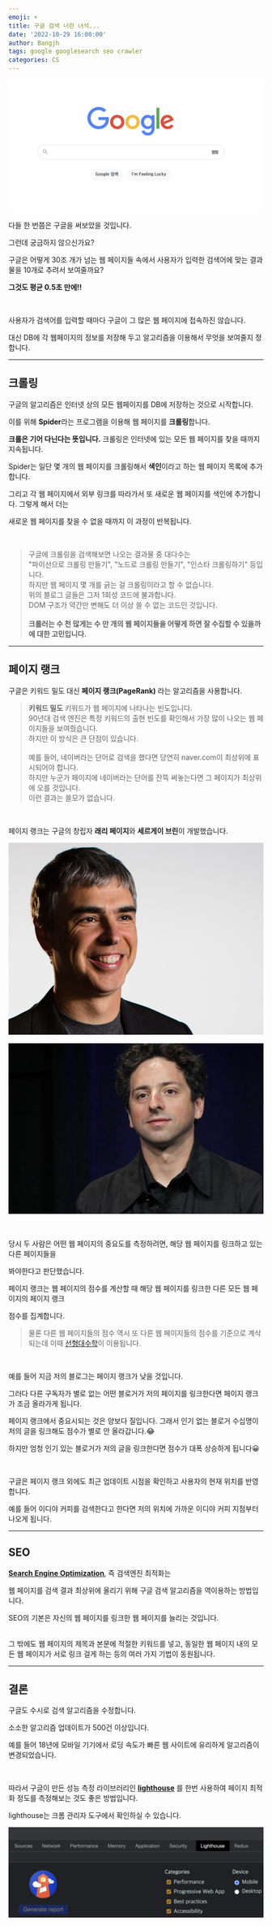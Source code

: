 ```yaml
---
emoji: ☀️
title: 구글 검색 너란 녀석...
date: '2022-10-29 16:00:00'
author: Bangjh
tags: google googlesearch seo crawler
categories: CS
---
```


![image1](image1.jpeg)

다들 한 번쯤은 구글을 써보았을 것입니다.

그런데 궁금하지 않으신가요?

구글은 어떻게 30조 개가 넘는 웹 페이지들 속에서 사용자가 입력한 검색어에 맞는 결과물을 10개로 추려서 보여줄까요?

**그것도 평균 0.5초 만에!!**

<br >

사용자가 검색어를 입력할 때마다 구글이 그 많은 웹 페이지에 접속하진 않습니다.

대신 DB에 각 웹페이지의 정보를 저장해 두고 알고리즘을 이용해서 무엇을 보여줄지 정합니다.

---

## 크롤링

구글의 알고리즘은 인터넷 상의 모든 웹페이지를 DB에 저장하는 것으로 시작합니다.

이를 위해 **Spider**라는 프로그램을 이용해 웹 페이지를 **크롤링**합니다.

**크롤은 기어 다닌다는 뜻입니다.** 크롤링은 인터넷에 있는 모든 웹 페이지를 찾을 때까지 지속됩니다.

Spider는 일단 몇 개의 웹 페이지를 크롤링해서 **색인**이라고 하는 웹 페이지 목록에 추가합니다.

그리고 각 웹 페이지에서 외부 링크를 따라가서 또 새로운 웹 페이지를 색인에 추가합니다. 그렇게 해서 더는

새로운 웹 페이지를 찾을 수 없을 때까지 이 과정이 반복됩니다.

<br >

> 구글에 크롤링을 검색해보면 나오는 결과물 중 대다수는 <br >
> "파이선으로 크롤링 만들기", "노드로 크롤링 만들기", "인스타 크롤링하기" 등입니다. <br >
> 하지만 웹 페이지 몇 개를 긁는 걸 크롤링이라고 할 수 없습니다. <br >
> 위의 블로그 글들은 그저 1회성 코드에 불과합니다. <br >
> DOM 구조가 약간만 변해도 더 이상 쓸 수 없는 코드인 것입니다. <br ><br > **크롤러는 수 천 많게는 수 만 개의 웹 페이지들을 어떻게 하면 잘 수집할 수 있을까에 대한 고민입니다.**

---

## 페이지 랭크

구글은 키워드 밀도 대신 **페이지 랭크(PageRank)** 라는 알고리즘을 사용합니다.

> **키워드 밀도**
> 키워드가 웹 페이지에 나타나는 빈도입니다. <br >
> 90년대 검색 엔진은 특정 키워드의 출현 빈도를 확인해서 가장 많이 나오는 웹 페이지들을 보여줬습니다. <br>
> 하지만 이 방식은 큰 단점이 있습니다. <br ><br >
> 예를 들어, 네이버라는 단어로 검색을 했다면 당연히 naver.com이 최상위에 표시되어야 합니다. <br >
> 하지만 누군가 페이지에 네이버라는 단어를 잔뜩 써놓는다면 그 페이지가 최상위에 오를 것입니다. <br >
> 이런 결과는 쓸모가 없습니다.

<br>

페이지 랭크는 구글의 창립자 **래리 페이지**와 **세르게이 브린**이 개발했습니다.

![image2](image2.jpeg)

![image3](image3.jpeg)

<br >

당시 두 사람은 어떤 웹 페이지의 중요도를 측정하려면, 해당 웹 페이지를 링크하고 있는 다른 페이지들을

봐야한다고 판단했습니다.

페이지 랭크는 웹 페이지의 점수를 계산할 때 해당 웹 페이지를 링크한 다른 모든 웹 페이지의 페이지 랭크

점수를 집계합니다.

> 물론 다른 웹 페이지들의 점수 역시 또 다른 웹 페이지들의 점수를 기준으로 계삭되는데 이때 [선형대수학](https://ko.wikipedia.org/wiki/%EC%84%A0%ED%98%95%EB%8C%80%EC%88%98%ED%95%99)이 이용됩니다.

<br >

예를 들어 지금 저의 블로그는 페이지 랭크가 낮을 것입니다.

그러다 다른 구독자가 별로 없는 어떤 블로거가 저의 페이지를 링크한다면 페이지 랭크가 조금 올라가게 됩니다.

페이지 랭크에서 중요시되는 것은 양보다 질입니다. 그래서 인기 없는 블로거 수십명이 저의 글을 링크해도 점수가 별로 안 올라갑니다.😂

하지만 엄청 인기 있는 블로거가 저의 글을 링크한다면 점수가 대폭 상승하게 됩니다😀

<br >

구글은 페이지 랭크 외에도 최근 업데이트 시점을 확인하고 사용자의 현재 위치를 반영합니다.

예를 들어 이디야 커피를 검색한다고 한다면 저의 위치에 가까운 이디야 커피 지점부터 나오게 됩니다.

---

## SEO

**[Search Engine Optimization](https://ko.wikipedia.org/wiki/%EA%B2%80%EC%83%89_%EC%97%94%EC%A7%84_%EC%B5%9C%EC%A0%81%ED%99%94)**, 즉 검색엔진 최적화는

웹 페이지를 검색 결과 최상위에 올리기 위해 구글 검색 알고리즘을 역이용하는 방법입니다.

SEO의 기본은 자신의 웹 페이지를 링크한 웹 페이지를 늘리는 것입니다.

<br >
그 밖에도 웹 페이지의 제목과 본문에 적절한 키워드를 넣고, 동일한 웹 페이지 내의 모든 웹 페이지가 서로 링크 걸게 하는 등의 여러 가지 기법이 동원됩니다.

---

## 결론

구글도 수시로 검색 알고리즘을 수정합니다.

소소한 알고리즘 업데이트가 500건 이상입니다.

예를 들어 18년에 모바일 기기에서 로딩 속도가 빠른 웹 사이트에 유리하게 알고리즘이 변경되었습니다.

<br >

따라서 구글이 만든 성능 측정 라이브러리인 **[lighthouse](https://developer.chrome.com/docs/lighthouse/overview/)** 를 한번 사용하여 페이지 최적화 정도를 측정해보는 것도 좋은 방법입니다.

lighthouse는 크롬 관리자 도구에서 확인하실 수 있습니다.

![image4](image4.png)

```toc

```
